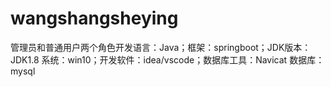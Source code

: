 # wangshangsheying
管理员和普通用户两个角色开发语言：Java；框架：springboot；JDK版本：JDK1.8 系统：win10；开发软件：idea/vscode；数据库工具：Navicat 数据库：mysql
